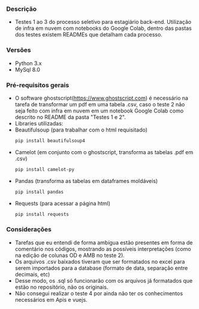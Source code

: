 ### Descrição
* Testes 1 ao 3 do processo seletivo para estagiário back-end. Utilização de infra em nuvem com notebooks do Google Colab, dentro das pastas dos testes existem READMEs que detalham cada processo.


### Versões
* Python 3.x
* MySql 8.0

### Pré-requisitos gerais
* O software ghostscript(https://www.ghostscript.com) é necessário na tarefa de transformar um pdf em uma tabela .csv, caso o teste 2 não seja feito com infra em nuvem em um notebook Google Colab como descrito no README da pasta "Testes 1 e 2".
* Libraries utilizadas:
* Beautifulsoup (para trabalhar com o html requisitado)
  ```sh
  pip install beautifulsoup4
  ```
* Camelot (em conjunto com o ghostscript, transforma as tabelas .pdf em .csv)
  ```sh
  pip install camelot-py
  ```
* Pandas (transforma as tabelas em dataframes moldáveis)
  ```sh
  pip install pandas
  ```
* Requests (para acessar a página html)
  ```sh
  pip install requests
  ```
### Considerações
* Tarefas que eu entendi de forma ambígua estão presentes em forma de comentário nos códigos, mostrando as possíveis interpretações (como na edição de colunas OD e AMB no teste 2).
* Os arquivos .csv baixados tiveram que ser formatados no excel para serem importados para a database (formato de data, separação entre decimais, etc)
* Desse modo, os .sql só funcionarão com os arquivos já formatados que estão no repositório, não os originais.
* Não consegui realizar o teste 4 por ainda não ter os conhecimentos necessários em Apis e vuejs.
  
